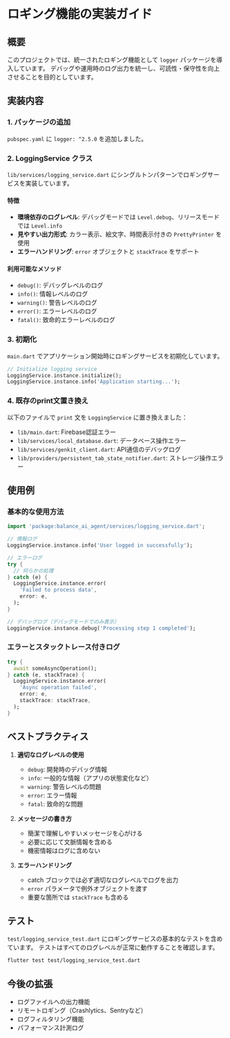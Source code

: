 # ロギング機能の実装ガイド

## 概要

このプロジェクトでは、統一されたロギング機能として `logger` パッケージを導入しています。
デバッグや運用時のログ出力を統一し、可読性・保守性を向上させることを目的としています。

## 実装内容

### 1. パッケージの追加

`pubspec.yaml` に `logger: ^2.5.0` を追加しました。

### 2. LoggingService クラス

`lib/services/logging_service.dart` にシングルトンパターンでロギングサービスを実装しています。

#### 特徴
- **環境依存のログレベル**: デバッグモードでは `Level.debug`、リリースモードでは `Level.info`
- **見やすい出力形式**: カラー表示、絵文字、時間表示付きの `PrettyPrinter` を使用
- **エラーハンドリング**: `error` オブジェクトと `stackTrace` をサポート

#### 利用可能なメソッド
- `debug()`: デバッグレベルのログ
- `info()`: 情報レベルのログ
- `warning()`: 警告レベルのログ
- `error()`: エラーレベルのログ
- `fatal()`: 致命的エラーレベルのログ

### 3. 初期化

`main.dart` でアプリケーション開始時にロギングサービスを初期化しています。

```dart
// Initialize logging service
LoggingService.instance.initialize();
LoggingService.instance.info('Application starting...');
```

### 4. 既存のprint文置き換え

以下のファイルで `print` 文を `LoggingService` に置き換えました：

- `lib/main.dart`: Firebase認証エラー
- `lib/services/local_database.dart`: データベース操作エラー
- `lib/services/genkit_client.dart`: API通信のデバッグログ
- `lib/providers/persistent_tab_state_notifier.dart`: ストレージ操作エラー

## 使用例

### 基本的な使用方法

```dart
import 'package:balance_ai_agent/services/logging_service.dart';

// 情報ログ
LoggingService.instance.info('User logged in successfully');

// エラーログ
try {
  // 何らかの処理
} catch (e) {
  LoggingService.instance.error(
    'Failed to process data',
    error: e,
  );
}

// デバッグログ（デバッグモードでのみ表示）
LoggingService.instance.debug('Processing step 1 completed');
```

### エラーとスタックトレース付きログ

```dart
try {
  await someAsyncOperation();
} catch (e, stackTrace) {
  LoggingService.instance.error(
    'Async operation failed',
    error: e,
    stackTrace: stackTrace,
  );
}
```

## ベストプラクティス

1. **適切なログレベルの使用**
   - `debug`: 開発時のデバッグ情報
   - `info`: 一般的な情報（アプリの状態変化など）
   - `warning`: 警告レベルの問題
   - `error`: エラー情報
   - `fatal`: 致命的な問題

2. **メッセージの書き方**
   - 簡潔で理解しやすいメッセージを心がける
   - 必要に応じて文脈情報を含める
   - 機密情報はログに含めない

3. **エラーハンドリング**
   - catch ブロックでは必ず適切なログレベルでログを出力
   - `error` パラメータで例外オブジェクトを渡す
   - 重要な箇所では `stackTrace` も含める

## テスト

`test/logging_service_test.dart` にロギングサービスの基本的なテストを含めています。
テストはすべてのログレベルが正常に動作することを確認します。

```bash
flutter test test/logging_service_test.dart
```

## 今後の拡張

- ログファイルへの出力機能
- リモートロギング（Crashlytics、Sentryなど）
- ログフィルタリング機能
- パフォーマンス計測ログ